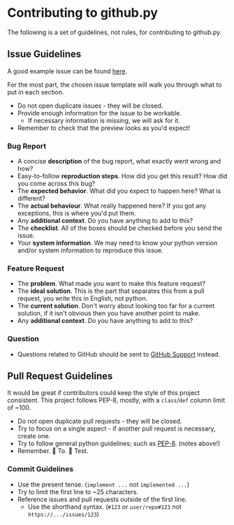# Contributing to github.py

The following is a set of guidelines, not rules, for contributing to github.py.


## Issue Guidelines

A good example issue can be found [here](https://github.com/ShineyDev/github.py/issues/5/).

For the most part, the chosen issue template will walk you through what to put in each section.

- Do not open duplicate issues - they will be closed.
- Provide enough information for the issue to be workable.
    - If necessary information is missing, we will ask for it.
- Remember to check that the preview looks as you'd expect!


### Bug Report

- A concise **description** of the bug report, what exactly went wrong and how?
- Easy-to-follow **reproduction steps**. How did you get this result? How did you come across this bug?
- The **expected behavior**. What did you expect to happen here? What is different?
- The **actual behaviour**. What really happened here? If you got any exceptions, this is where you'd put them.
- Any **additional context**. Do you have anything to add to this?
- The **checklist**. All of the boxes should be checked before you send the issue.
- Your **system information**. We may need to know your python version and/or system information to reproduce this issue.


### Feature Request

- The **problem**. What made you want to make this feature request?
- The **ideal solution**. This is the part that separates this from a pull request, you write this in English, not python.
- The **current solution**. Don't worry about looking too far for a current solution, if it isn't obvious then you have another point to make.
- Any **additional context**. Do you have anything to add to this?


### Question

- Questions related to GitHub should be sent to [GitHub Support](https://github.com/contact/) instead.


## Pull Request Guidelines

<!-- A good example pull request can be found [here](...). -->

It would be great if contributors could keep the style of this project consistent. This project follows PEP-8, mostly, with a `class`/`def` column limit of ~100.

- Do not open duplicate pull requests - they will be closed.
- Try to focus on a single aspect - if another pull request is necessary, create one.
- Try to follow general python guidelines; such as [PEP-8](https://www.python.org/dev/peps/pep-0008/). (notes above!)
- Remember. :clap: To. :clap: Test.


### Commit Guidelines

- Use the present tense. (`implement ...` not `implemented ...`)
- Try to limit the first line to ~25 characters.
- Reference issues and pull requests outside of the first line.
    - Use the shorthand syntax. (`#123` or `user/repo#123` not `https://.../issues/123`)
